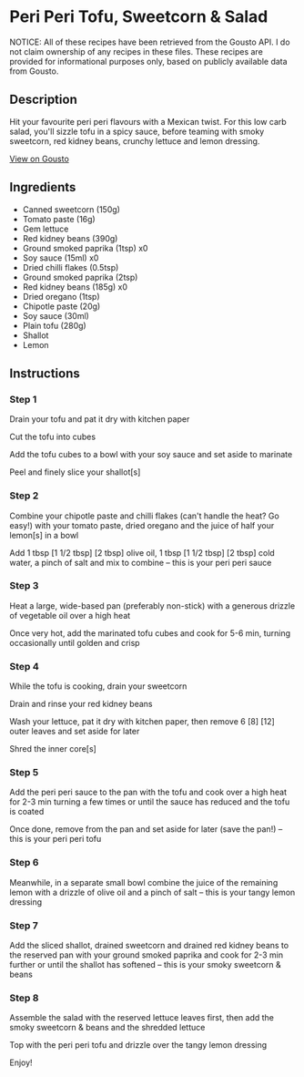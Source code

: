 # Peri Peri Tofu, Sweetcorn & Salad

NOTICE: All of these recipes have been retrieved from the Gousto API. I do not claim ownership of any recipes in these files. These recipes are provided for informational purposes only, based on publicly available data from Gousto.

## Description

Hit your favourite peri peri flavours with a Mexican twist. For this low carb salad, you'll sizzle tofu in a spicy sauce, before teaming with smoky sweetcorn, red kidney beans, crunchy lettuce and lemon dressing. 

[View on Gousto](https://www.gousto.co.uk/recipes/cookbook/cheeky-peri-peri-tofu-sweetcorn-gem-salad)

## Ingredients

- Canned sweetcorn (150g)
- Tomato paste (16g)
- Gem lettuce
- Red kidney beans (390g)
- Ground smoked paprika (1tsp) x0
- Soy sauce (15ml) x0
- Dried chilli flakes (0.5tsp)
- Ground smoked paprika (2tsp)
- Red kidney beans (185g) x0
- Dried oregano (1tsp)
- Chipotle paste (20g)
- Soy sauce (30ml)
- Plain tofu (280g)
- Shallot
- Lemon

## Instructions


### Step 1

Drain your tofu and pat it dry with kitchen paper

Cut the tofu into cubes

Add the tofu cubes to a bowl with your soy sauce and set aside to marinate

Peel and finely slice your shallot[s]


### Step 2

Combine your chipotle paste and chilli flakes (can't handle the heat? Go easy!) with your tomato paste, dried oregano and the juice of half your<span class="text-danger"> </span>lemon[s] in a bowl

Add 1 tbsp <span class="text-purple">[1 1/2 tbsp]<span class="text-danger"> </span>[2 tbsp]</span> olive oil, 1 tbsp <span class="text-purple">[1 1/2 tbsp] </span><span class="text-danger">[2 tbsp] </span>cold water, a pinch of salt and mix to combine – this is your peri peri sauce


### Step 3

Heat a large, wide-based pan (preferably non-stick) with a generous drizzle of vegetable oil over a high heat

Once very hot, add the marinated tofu cubes and cook for 5-6 min, turning occasionally until golden and crisp


### Step 4

While the tofu is cooking, drain your sweetcorn

Drain and rinse your red kidney beans

Wash your lettuce, pat it dry with kitchen paper, then remove 6 <span class="text-purple">[8]</span> <span class="text-danger">[12]</span> outer leaves and set aside for later

Shred the inner core[s]


### Step 5

Add the peri peri sauce to the pan with the tofu and cook over a high heat for 2-3 min turning a few times or until the sauce has reduced and the tofu is coated

Once done, remove from the pan and set aside for later (save the pan!) – this is your peri peri tofu


### Step 6

Meanwhile, in a separate small bowl combine the juice of the remaining lemon with a drizzle of olive oil and a pinch of salt – this is your tangy lemon dressing


### Step 7

Add the sliced shallot, drained sweetcorn and drained red kidney beans to the reserved pan with your ground smoked paprika and cook for 2-3 min further or until the shallot has softened – this is your smoky sweetcorn & beans

### Step 8

Assemble the salad with the reserved lettuce leaves first, then add the smoky sweetcorn & beans and the shredded lettuce

Top with the peri peri tofu and drizzle over the tangy lemon dressing

Enjoy!

